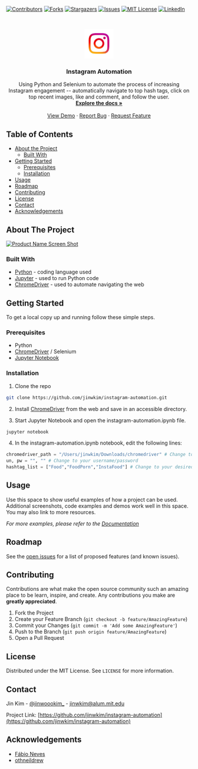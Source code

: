 <!-- PROJECT SHIELDS -->

[![Contributors][contributors-shield]][contributors-url]
[![Forks][forks-shield]][forks-url]
[![Stargazers][stars-shield]][stars-url]
[![Issues][issues-shield]][issues-url]
[![MIT License][license-shield]][license-url]
[![LinkedIn][linkedin-shield]][linkedin-url]



<!-- PROJECT LOGO -->
<br />
<p align="center">
  <a href="https://github.com/jinwkim/instagram-automation">
    <img src="images/logo.png" alt="Logo" width="80" height="80">
  </a>

  <h3 align="center">Instagram Automation</h3>

  <p align="center">
    Using Python and Selenium to automate the process of increasing Instagram engagement -- automatically navigate to top hash tags, click on top recent images, like and comment, and follow the user.
    <br />
    <a href="https://github.com/jinwkim/instagram-automation"><strong>Explore the docs »</strong></a>
    <br />
    <br />
    <a href="https://github.com/jinwkim/instagram-automation">View Demo</a>
    ·
    <a href="https://github.com/jinwkim/instagram-automation/issues">Report Bug</a>
    ·
    <a href="https://github.com/jinwkim/instagram-automation/issues">Request Feature</a>
  </p>
</p>



<!-- TABLE OF CONTENTS -->
## Table of Contents

* [About the Project](#about-the-project)
  * [Built With](#built-with)
* [Getting Started](#getting-started)
  * [Prerequisites](#prerequisites)
  * [Installation](#installation)
* [Usage](#usage)
* [Roadmap](#roadmap)
* [Contributing](#contributing)
* [License](#license)
* [Contact](#contact)
* [Acknowledgements](#acknowledgements)



<!-- ABOUT THE PROJECT -->
## About The Project

[![Product Name Screen Shot][product-screenshot]](https://example.com)


### Built With

* [Python](https://www.python.org/downloads/) - coding language used
* [Jupyter](https://jupyter.org/) - used to run Python code
* [ChromeDriver](https://sites.google.com/a/chromium.org/chromedriver/home/) - used to automate navigating the web



<!-- GETTING STARTED -->
## Getting Started

To get a local copy up and running follow these simple steps.

### Prerequisites

* Python
* [ChromeDriver](https://sites.google.com/a/chromium.org/chromedriver/home/) / Selenium
* [Jupyter Notebook](https://jupyter.org/)

### Installation
 
1. Clone the repo
```sh
git clone https://github.com/jinwkim/instagram-automation.git
```
2. Install [ChromeDriver](https://sites.google.com/a/chromium.org/chromedriver/home/) from the web and save in an accessible directory.

3. Start Jupyter Notebook and open the instagram-automation.ipynb file.
```sh
jupyter notebook
```
4. In the instagram-automation.ipynb notebook, edit the following lines:
```python
chromedriver_path = "/Users/jinwkim/Downloads/chromedriver" # Change to your chromedriver path
un, pw = "", "" # Change to your username/password
hashtag_list = ["Food","FoodPorn","InstaFood"] # Change to your desired hashtags
```


<!-- USAGE EXAMPLES -->
## Usage

Use this space to show useful examples of how a project can be used. Additional screenshots, code examples and demos work well in this space. You may also link to more resources.

_For more examples, please refer to the [Documentation](https://example.com)_



<!-- ROADMAP -->
## Roadmap

See the [open issues](https://github.com/jinwkim/instagram-automation/issues) for a list of proposed features (and known issues).



<!-- CONTRIBUTING -->
## Contributing

Contributions are what make the open source community such an amazing place to be learn, inspire, and create. Any contributions you make are **greatly appreciated**.

1. Fork the Project
2. Create your Feature Branch (`git checkout -b feature/AmazingFeature`)
3. Commit your Changes (`git commit -m 'Add some AmazingFeature'`)
4. Push to the Branch (`git push origin feature/AmazingFeature`)
5. Open a Pull Request



<!-- LICENSE -->
## License

Distributed under the MIT License. See `LICENSE` for more information.



<!-- CONTACT -->
## Contact

Jin Kim - [@jinwoookim_](https://www.instagram.com/jinwoookim_/) - jinwkim@alum.mit.edu

Project Link: [https://github.com/jinwkim/instagram-automation](https://github.com/jinwkim/instagram-automation)



<!-- ACKNOWLEDGEMENTS -->
## Acknowledgements

* [Fábio Neves](https://towardsdatascience.com/increase-your-instagram-followers-with-a-simple-python-bot-fde048dce20d)
* [othneildrew](https://github.com/othneildrew/Best-README-Template/blob/master/BLANK_README.md#about-the-project)



<!-- MARKDOWN LINKS & IMAGES -->
<!-- https://www.markdownguide.org/basic-syntax/#reference-style-links -->
[contributors-shield]: https://img.shields.io/github/contributors/jinwkim/instagram-automation.svg?style=flat-square
[contributors-url]: https://github.com/jiwnkim/instagram-automation/graphs/contributors
[forks-shield]: https://img.shields.io/github/forks/jinwkim/instagram-automation.svg?style=flat-square
[forks-url]: https://github.com/jinwkim/instagram-automation/network/members
[stars-shield]: https://img.shields.io/github/stars/jinwkim/instagram-automation.svg?style=flat-square
[stars-url]: https://github.com/jinwkim/instagram-automation/stargazers
[issues-shield]: https://img.shields.io/github/issues/jinwkim/instagram-automation.svg?style=flat-square
[issues-url]: https://github.com/jinwkim/instagram-automation/issues
[license-shield]: https://img.shields.io/github/license/jinwkim/instagram-automation.svg?style=flat-square
[license-url]: https://github.com/jinwkim/instagram-automation/blob/master/LICENSE
[linkedin-shield]: https://img.shields.io/badge/-LinkedIn-black.svg?style=flat-square&logo=linkedin&colorB=555
[linkedin-url]: https://www.linkedin.com/in/jinwoookim/
[product-screenshot]: images/screenshot.png
